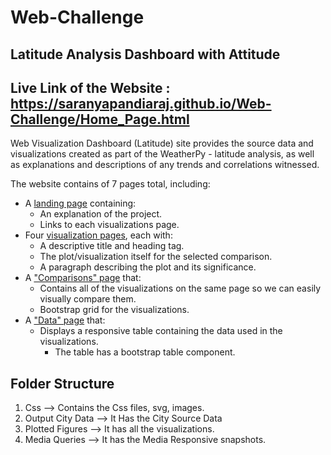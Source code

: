 # Web-Challenge
## Latitude Analysis Dashboard with Attitude

## Live Link of the Website : <https://saranyapandiaraj.github.io/Web-Challenge/Home_Page.html>

Web Visualization Dashboard (Latitude) site provides the source data and visualizations created as part of the WeatherPy - latitude analysis, as well as explanations and descriptions of any trends and correlations witnessed.

The website contains of 7 pages total, including:

* A [landing page](#landing-page) containing:
  * An explanation of the project.
  * Links to each visualizations page.
* Four [visualization pages](#visualization-pages), each with:
  * A descriptive title and heading tag.
  * The plot/visualization itself for the selected comparison.
  * A paragraph describing the plot and its significance.
* A ["Comparisons" page](#comparisons-page) that:
  * Contains all of the visualizations on the same page so we can easily visually compare them.
  * Bootstrap grid for the visualizations.
* A ["Data" page](#data-page) that:
  * Displays a responsive table containing the data used in the visualizations.
    * The table has a bootstrap table component.
    
## Folder Structure

1) Css --> Contains the Css files, svg, images.
2) Output City Data --> It Has the City Source Data
3) Plotted Figures --> It has all the visualizations.
4) Media Queries --> It has the Media Responsive snapshots.
